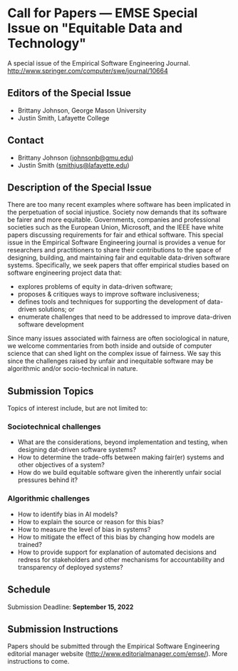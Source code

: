 # Call for Papers **―** EMSE Special Issue on "Equitable Data and Technology"

A special issue of the Empirical Software Engineering Journal. http://www.springer.com/computer/swe/journal/10664

## Editors of the Special Issue
* Brittany Johnson, George Mason University
* Justin Smith, Lafayette College

## Contact
* Brittany Johnson (<johnsonb@gmu.edu>)
* Justin Smith (<smithjus@lafayette.edu>)

## Description of the Special Issue
There are too many recent examples where software has been implicated in the perpetuation of social injustice. Society now demands that its software be fairer and more equitable. Governments, companies and professional societies such as the European Union, Microsoft, and the IEEE have white papers discussing requirements for fair and ethical software. This special issue in the Empirical Software Engineering journal is provides a venue for researchers and practitioners to share their contributions to the space of designing, building, and maintaining fair and equitable data-driven software systems.  Specifically, we seek papers that offer empirical studies based on software engineering  project data that: 
* explores problems of equity in data-driven software;
* proposes & critiques ways to improve software inclusiveness;
* defines tools and techniques for supporting the development of data-driven solutions; or
* enumerate challenges that need to be addressed to improve data-driven software development

Since many issues associated with fairness are often sociological in nature, we welcome commentaries from both inside and  outside of computer science that can shed light on the complex issue of fairness. We say this since the challenges raised by unfair and inequitable software may be algorithmic and/or socio-technical in nature. 

## Submission Topics

Topics of interest include, but are not limited to:

### Sociotechnical challenges
* What are the considerations, beyond implementation and testing, when designing dat-driven software systems? 
* How to determine the trade-offs between making fair(er) systems and other objectives of a system?
* How do we build equitable software given the inherently unfair social pressures behind it?

### Algorithmic challenges
* How to identify bias in AI models?
* How to explain the source or reason for this bias?
* How to measure the level of bias in systems?
* How to mitigate the effect of this bias by changing how models are trained?
* How to provide support for explanation of automated decisions and redress for stakeholders and other mechanisms for accountability and transparency of deployed systems?

## Schedule
Submission Deadline: **September 15, 2022**

## Submission Instructions
Papers should be submitted through the Empirical Software Engineering editorial manager website (http://www.editorialmanager.com/emse/). More instructions to come.
